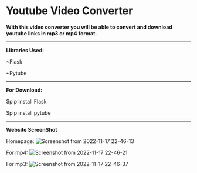 # **Youtube Video Converter**

**With this video converter you will be able to convert and download youtube links in mp3 or mp4 format.**



---------------------------------
**Libraries Used:**

~Flask

~Pytube

---------------------------------

**For Download:**

$pip install Flask

$pip install pytube

--------------------------------

**Website ScreenShot**

Homepage:
![Screenshot from 2022-11-17 22-46-13](https://user-images.githubusercontent.com/101043132/202544321-37519a10-afa2-4d74-bc9d-3dc7bed53f03.png)

For mp4:
![Screenshot from 2022-11-17 22-46-21](https://user-images.githubusercontent.com/101043132/202544326-8950ab3d-9163-4c9d-b120-0bc7289cf9e8.png)

For mp3:
![Screenshot from 2022-11-17 22-46-37](https://user-images.githubusercontent.com/101043132/202544330-a20beb4a-8a4a-420e-84f4-25ede1d973dc.png)
